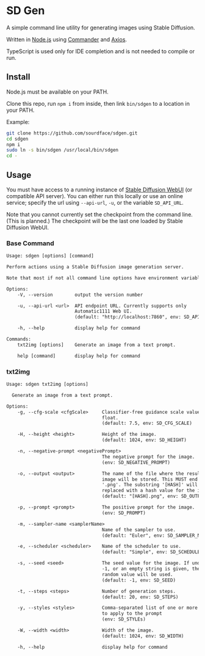 # SD Gen

A simple command line utility for generating images using Stable Diffusion.

Written in [Node.js](https://nodejs.org) using [Commander](https://www.npmjs.com/package/commander) and [Axios](https://www.npmjs.com/package/axios).

TypeScript is used only for IDE completion and is not needed to compile or run.

## Install

Node.js must be available on your PATH.

Clone this repo, run `npm i` from inside, then link `bin/sdgen` to a location in your PATH.

Example:

```bash
git clone https://github.com/sourdface/sdgen.git
cd sdgen
npm i
sudo ln -s bin/sdgen /usr/local/bin/sdgen
cd -
```

## Usage

You must have access to a running instance of [Stable Diffusion WebUI](https://github.com/AUTOMATIC1111/stable-diffusion-webui) (or compatible API server). You can either run this locally or use an online service; specify the url using `--api-url`, `-u`, or the variable `SD_API_URL`.

Note that you cannot currently set the checkpoint from the command line. (This is planned.) The checkpoint will be the last one loaded by Stable Diffusion WebUI.

### Base Command

```txt
Usage: sdgen [options] [command]

Perform actions using a Stable Diffusion image generation server.

Note that most if not all command line options have environment variable equivalents.

Options:
    -V, --version        output the version number

    -u, --api-url <url>  API endpoint URL. Currently supports only
                         Automatic1111 Web UI.
                         (default: "http://localhost:7860", env: SD_API_URL)

    -h, --help           display help for command

Commands:
    txt2img [options]    Generate an image from a text prompt.

    help [command]       display help for command
```

### txt2img

```txt
Usage: sdgen txt2img [options]

  Generate an image from a text prompt.

Options:
    -g, --cfg-scale <cfgScale>     Classifier-free guidance scale value as a
                                   float.
                                   (default: 7.5, env: SD_CFG_SCALE)

    -H, --height <height>          Height of the image.
                                   (default: 1024, env: SD_HEIGHT)

    -n, --negative-prompt <negativePrompt>
                                   The negative prompt for the image.
                                   (env: SD_NEGATIVE_PROMPT)

    -o, --output <output>          The name of the file where the resulting
                                   image will be stored. This MUST end with
                                   '.png'. The substring '[HASH]' will be
                                   replaced with a hash value for the image.
                                   (default: "[HASH].png", env: SD_OUTPUT)

    -p, --prompt <prompt>          The positive prompt for the image.
                                   (env: SD_PROMPT)

    -m, --sampler-name <samplerName>
                                   Name of the sampler to use.
                                   (default: "Euler", env: SD_SAMPLER_NAME)

    -e, --scheduler <scheduler>    Name of the scheduler to use.
                                   (default: "Simple", env: SD_SCHEDULER)

    -s, --seed <seed>              The seed value for the image. If undefined,
                                   -1, or an empty string is given, then a
                                   random value will be used.
                                   (default: -1, env: SD_SEED)

    -t, --steps <steps>            Number of generation steps.
                                   (default: 20, env: SD_STEPS)

    -y, --styles <styles>          Comma-separated list of one or more styles
                                   to apply to the prompt
                                   (env: SD_STYLEs)

    -W, --width <width>            Width of the image.
                                   (default: 1024, env: SD_WIDTH)

    -h, --help                     display help for command
```
